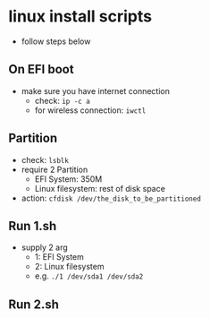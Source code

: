 # linux install scripts
- follow steps below

## On EFI boot
- make sure you have internet connection
    - check: `ip -c a`
    - for wireless connection: `iwctl`

## Partition
- check: `lsblk`
- require 2 Partition
    - EFI System: 350M
    - Linux filesystem: rest of disk space
- action: `cfdisk /dev/the_disk_to_be_partitioned`

## Run 1.sh
- supply 2 arg
    - 1: EFI System
    - 2: Linux filesystem
    - e.g. `./1 /dev/sda1 /dev/sda2`

## Run 2.sh
